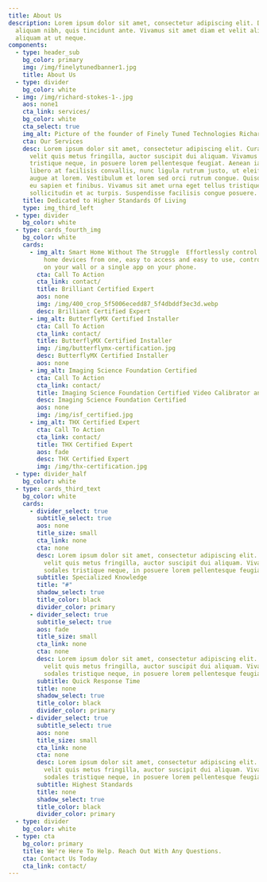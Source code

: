 ```yaml
---
title: About Us
description: Lorem ipsum dolor sit amet, consectetur adipiscing elit. Duis at
  aliquam nibh, quis tincidunt ante. Vivamus sit amet diam et velit aliquam
  aliquam at ut neque.
components:
  - type: header_sub
    bg_color: primary
    img: /img/finelytunedbanner1.jpg
    title: About Us
  - type: divider
    bg_color: white
  - img: /img/richard-stokes-1-.jpg
    aos: none1
    cta_link: services/
    bg_color: white
    cta_select: true
    img_alt: Picture of the founder of Finely Tuned Technologies Richard Stokes
    cta: Our Services
    desc: Lorem ipsum dolor sit amet, consectetur adipiscing elit. Curabitur tempus
      velit quis metus fringilla, auctor suscipit dui aliquam. Vivamus sodales
      tristique neque, in posuere lorem pellentesque feugiat. Aenean iaculis,
      libero at facilisis convallis, nunc ligula rutrum justo, ut eleifend est
      augue at lorem. Vestibulum et lorem sed orci rutrum congue. Quisque tempor
      eu sapien et finibus. Vivamus sit amet urna eget tellus tristique
      sollicitudin et ac turpis. Suspendisse facilisis congue posuere.
    title: Dedicated to Higher Standards Of Living
    type: img_third_left
  - type: divider
    bg_color: white
  - type: cards_fourth_img
    bg_color: white
    cards:
      - img_alt: Smart Home Without The Struggle  Effortlessly control all of your smart
          home devices from one, easy to access and easy to use, control panel
          on your wall or a single app on your phone.
        cta: Call To Action
        cta_link: contact/
        title: Brilliant Certified Expert
        aos: none
        img: /img/400_crop_5f5006ecedd87_5f4dbddf3ec3d.webp
        desc: Brilliant Certified Expert
      - img_alt: ButterflyMX Certified Installer
        cta: Call To Action
        cta_link: contact/
        title: ButterflyMX Certified Installer
        img: /img/butterflymx-certification.jpg
        desc: ButterflyMX Certified Installer
        aos: none
      - img_alt: Imaging Science Foundation Certified
        cta: Call To Action
        cta_link: contact/
        title: Imaging Science Foundation Certified Video Calibrator and Trainer
        desc: Imaging Science Foundation Certified
        aos: none
        img: /img/isf_certified.jpg
      - img_alt: THX Certified Expert
        cta: Call To Action
        cta_link: contact/
        title: THX Certified Expert
        aos: fade
        desc: THX Certified Expert
        img: /img/thx-certification.jpg
  - type: divider_half
    bg_color: white
  - type: cards_third_text
    bg_color: white
    cards:
      - divider_select: true
        subtitle_select: true
        aos: none
        title_size: small
        cta_link: none
        cta: none
        desc: Lorem ipsum dolor sit amet, consectetur adipiscing elit. Curabitur tempus
          velit quis metus fringilla, auctor suscipit dui aliquam. Vivamus
          sodales tristique neque, in posuere lorem pellentesque feugiat.
        subtitle: Specialized Knowledge
        title: "#"
        shadow_select: true
        title_color: black
        divider_color: primary
      - divider_select: true
        subtitle_select: true
        aos: fade
        title_size: small
        cta_link: none
        cta: none
        desc: Lorem ipsum dolor sit amet, consectetur adipiscing elit. Curabitur tempus
          velit quis metus fringilla, auctor suscipit dui aliquam. Vivamus
          sodales tristique neque, in posuere lorem pellentesque feugiat.
        subtitle: Quick Response Time
        title: none
        shadow_select: true
        title_color: black
        divider_color: primary
      - divider_select: true
        subtitle_select: true
        aos: none
        title_size: small
        cta_link: none
        cta: none
        desc: Lorem ipsum dolor sit amet, consectetur adipiscing elit. Curabitur tempus
          velit quis metus fringilla, auctor suscipit dui aliquam. Vivamus
          sodales tristique neque, in posuere lorem pellentesque feugiat.
        subtitle: Highest Standards
        title: none
        shadow_select: true
        title_color: black
        divider_color: primary
  - type: divider
    bg_color: white
  - type: cta
    bg_color: primary
    title: We're Here To Help. Reach Out With Any Questions.
    cta: Contact Us Today
    cta_link: contact/
---
```

